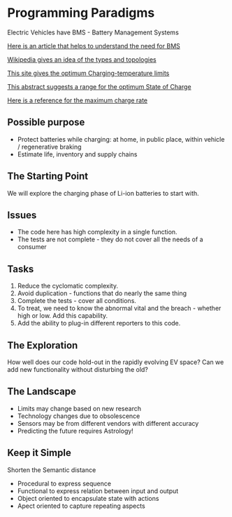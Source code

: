 # Programming Paradigms

Electric Vehicles have BMS - Battery Management Systems

[Here is an article that helps to understand the need for BMS](https://circuitdigest.com/article/battery-management-system-bms-for-electric-vehicles)

[Wikipedia gives an idea of the types and topologies](https://en.wikipedia.org/wiki/Battery_management_system)

[This site gives the optimum Charging-temperature limits](https://batteryuniversity.com/learn/article/charging_at_high_and_low_temperatures)

[This abstract suggests a range for the optimum State of Charge](https://www.sciencedirect.com/science/article/pii/S2352484719310911)

[Here is a reference for the maximum charge rate](https://www.electronics-notes.com/articles/electronic_components/battery-technology/li-ion-lithium-ion-charging.php#:~:text=Constant%20current%20charge:%20In%20the%20first%20stage%20of,rate%20of%20a%20maximum%20of%200.8C%20is%20recommended.)

## Possible purpose

- Protect batteries while charging:
at home, in public place, within vehicle / regenerative braking
- Estimate life, inventory and supply chains

## The Starting Point

We will explore the charging phase of Li-ion batteries to start with.

## Issues

- The code here has high complexity in a single function.
- The tests are not complete - they do not cover all the needs of a consumer

## Tasks

1. Reduce the cyclomatic complexity.
1. Avoid duplication - functions that do nearly the same thing
1. Complete the tests - cover all conditions.
1. To treat, we need to know the abnormal vital and the breach -
whether high or low. Add this capability.
1. Add the ability to plug-in different reporters to this code.

## The Exploration

How well does our code hold-out in the rapidly evolving EV space?
Can we add new functionality without disturbing the old?

## The Landscape

- Limits may change based on new research
- Technology changes due to obsolescence
- Sensors may be from different vendors with different accuracy
- Predicting the future requires Astrology!

## Keep it Simple

Shorten the Semantic distance

- Procedural to express sequence
- Functional to express relation between input and output
- Object oriented to encapsulate state with actions
- Apect oriented to capture repeating aspects
